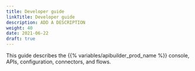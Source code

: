 ```yaml
---
title: Developer guide
linkTitle: Developer guide
description: ADD A DESCRIPTION
weight: 40
date: 2021-06-22
draft: true
---
```


This guide describes the {{% variables/apibuilder_prod_name %}} console, APIs, configuration, connectors, and flows.
